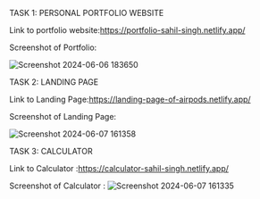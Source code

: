 TASK 1: PERSONAL PORTFOLIO WEBSITE

Link to portfolio website:https://portfolio-sahil-singh.netlify.app/

Screenshot of Portfolio:

![Screenshot 2024-06-06 183650](https://github.com/SahilSingh-15/CODSOFT/assets/155223109/4c9779ec-bbb2-4147-b34e-900e8f5caec8)



TASK 2: LANDING PAGE

Link to Landing Page:https://landing-page-of-airpods.netlify.app/

Screenshot of Landing Page:

![Screenshot 2024-06-07 161358](https://github.com/SahilSingh-15/CODSOFT/assets/155223109/e58dcaf6-e484-4188-9b91-8b83f4cba205)


TASK 3: CALCULATOR

Link to Calculator :https://calculator-sahil-singh.netlify.app/


Screenshot of Calculator :
![Screenshot 2024-06-07 161335](https://github.com/SahilSingh-15/CODSOFT/assets/155223109/904dc87c-d959-427b-a682-13451d21a8b0)

